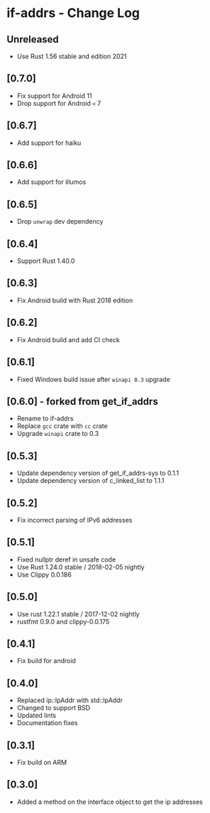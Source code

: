 # if-addrs - Change Log

## Unreleased
- Use Rust 1.56 stable and edition 2021

## [0.7.0]
- Fix support for Android 11
- Drop support for Android `<` 7

## [0.6.7]
- Add support for haiku

## [0.6.6]
- Add support for illumos

## [0.6.5]
- Drop `unwrap` dev dependency

## [0.6.4]
- Support Rust 1.40.0

## [0.6.3]
- Fix Android build with Rust 2018 edition

## [0.6.2]
- Fix Android build and add CI check

## [0.6.1]
- Fixed Windows build issue after `winapi 0.3` upgrade

## [0.6.0] - forked from get_if_addrs
- Rename to if-addrs
- Replace `gcc` crate with `cc` crate
- Upgrade `winapi` crate to 0.3

## [0.5.3]
- Update dependency version of get_if_addrs-sys to 0.1.1
- Update dependency version of c_linked_list to 1.1.1

## [0.5.2]
- Fix incorrect parsing of IPv6 addresses

## [0.5.1]
- Fixed nullptr deref in unsafe code
- Use Rust 1.24.0 stable / 2018-02-05 nightly
- Use Clippy 0.0.186

## [0.5.0]
- Use rust 1.22.1 stable / 2017-12-02 nightly
- rustfmt 0.9.0 and clippy-0.0.175

## [0.4.1]
- Fix build for android

## [0.4.0]
- Replaced ip::IpAddr with std::IpAddr
- Changed to support BSD
- Updated lints
- Documentation fixes

## [0.3.1]
- Fix build on ARM

## [0.3.0]
- Added a method on the interface object to get the ip addresses
